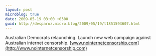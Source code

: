 ```yaml
---
layout: post
microblog: true
date: 2009-05-19 03:00 +0300
guid: http://desparoz.micro.blog/2009/05/19/t1851593607.html
---
```

Australian Democrats relaunching. Launch new web campaign against Australian internet censorship. [www.nointernetcensorship.com](http://www.nointernetcensorship.com)
